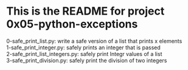 # This is the README for project 0x05-python-exceptions
0-safe_print_list.py: write a safe version of a list that prints x elements    
1-safe_print_integer.py: safely prints an integer that is passed    
2-safe_print_list_integers.py: safely print Integr values of a list     
3-safe_print_division.py: safely print the division of two integers     
